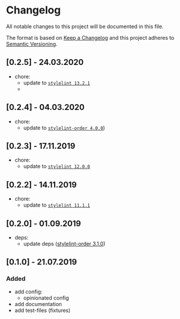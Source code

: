 # Changelog
All notable changes to this project will be documented in this file.

The format is based on [Keep a Changelog](http://keepachangelog.com/en/1.0.0/)
and this project adheres to [Semantic Versioning](http://semver.org/spec/v2.0.0.html).

## [0.2.5] - 24.03.2020
- chore:
  - update to [`stylelint 13.2.1`](https://github.com/stylelint/stylelint/blob/master/CHANGELOG.md#1321)
  - 
## [0.2.4] - 04.03.2020
- chore:
  - update to [`stylelint-order 4.0.0`](https://github.com/hudochenkov/stylelint-order/blob/master/CHANGELOG.md#400))

## [0.2.3] - 17.11.2019
- chore:
  - update to [`stylelint 12.0.0`](https://github.com/stylelint/stylelint/blob/master/CHANGELOG.md#1200)

## [0.2.2] - 14.11.2019
- chore:
  - update to [`stylelint 11.1.1`](https://github.com/stylelint/stylelint/blob/master/CHANGELOG.md#1111)

## [0.2.0] - 01.09.2019
- deps:
  - update deps ([stylelint-order 3.1.0](https://github.com/hudochenkov/stylelint-order/blob/master/CHANGELOG.md#310))

## [0.1.0] - 21.07.2019

### Added
- add config:
  - opinionated config
- add documentation
- add test-files (fixtures)
